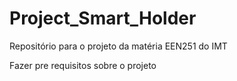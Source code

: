 # Project_Smart_Holder
Repositório para o projeto da matéria EEN251 do IMT


Fazer pre requisitos sobre o projeto 